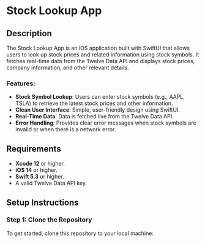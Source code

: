 # Stock Lookup App

## Description

The Stock Lookup App is an iOS application built with SwiftUI that allows users to look up stock prices and related information using stock symbols. It fetches real-time data from the Twelve Data API and displays stock prices, company information, and other relevant details.

### Features:
- **Stock Symbol Lookup**: Users can enter stock symbols (e.g., AAPL, TSLA) to retrieve the latest stock prices and other information.
- **Clean User Interface**: Simple, user-friendly design using SwiftUI.
- **Real-Time Data**: Data is fetched live from the Twelve Data API.
- **Error Handling**: Provides clear error messages when stock symbols are invalid or when there is a network error.

## Requirements

- **Xcode 12** or higher.
- **iOS 14** or higher.
- **Swift 5.3** or higher.
- A valid Twelve Data API key.

## Setup Instructions

### Step 1: Clone the Repository
To get started, clone this repository to your local machine:

